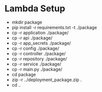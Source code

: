 # Lambda Setup

- mkdir package
- pip install -r requirements.txt -t ./package
- cp -r application ./package/
- cp -r api ./package/
- cp -r app_secrets ./package/
- cp -r config  ./package/
- cp -r controller  ./package/
- cp -r repository  ./package/
- cp -r service  ./package/
- cp -r main.py ./package/
- cd package
- zip -r ../deployment_package.zip .
- cd ..
